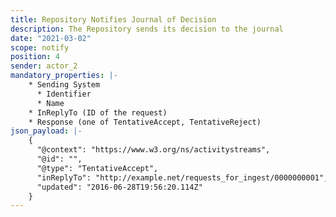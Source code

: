 ```yaml
---
title: Repository Notifies Journal of Decision
description: The Repository sends its decision to the journal
date: "2021-03-02"
scope: notify
position: 4
sender: actor_2
mandatory_properties: |-
    * Sending System
      * Identifier
      * Name
    * InReplyTo (ID of the request)
    * Response (one of TentativeAccept, TentativeReject)
json_payload: |-
    {
      "@context": "https://www.w3.org/ns/activitystreams",
      "@id": "",
      "@type": "TentativeAccept",
      "inReplyTo": "http://example.net/requests_for_ingest/0000000001",
      "updated": "2016-06-28T19:56:20.114Z"
    }
---
```


